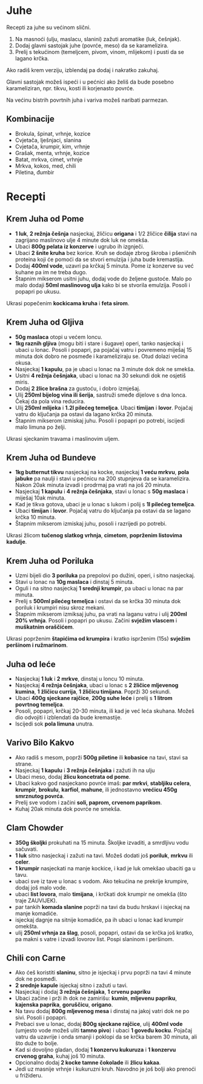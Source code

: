 # Juhe

Recepti za juhe su većinom slični.
1) Na masnoći (ulju, maslacu, slanini) zažuti aromatike (luk, češnjak).
2) Dodaj glavni sastojak juhe (povrće, meso) da se karamelizira.
3) Prelij s tekućinom (temeljcem, pivom, vinom, mlijekom) i pusti da se lagano krčka.

Ako radiš krem verziju, izblendaj pa dodaj i nakratko zakuhaj.

Glavni sastojak možeš ispeći i u pećnici ako želiš da bude posebno karameliziran, npr. tikvu, kosti ili korjenasto povrće.

Na većinu bistrih povrtnih juha i variva možeš naribati parmezan.

## Kombinacije

* Brokula, špinat, vrhnje, kozice
* Cvjetača, lješnjaci, slanina
* Cvjetača, krumpir, kim, vrhnje
* Grašak, menta, vrhnje, kozice
* Batat, mrkva, cimet, vrhnje
* Mrkva, kokos, med, chili
* Piletina, đumbir

# Recepti

## Krem Juha od Pome

* **1 luk**, **2 režnja češnja** nasjeckaj, žličicu **origana** i 1/2 žličice **čilija** stavi na zagrijano maslinovo ulje 4 minute dok luk ne omekša.
* Ubaci **800g pelata iz konzerve** i ugrubo ih izgnječi.
* Ubaci **2 šnite kruha** bez korice. Kruh se dodaje zbrog škroba i pšeničnih proteina koji će pomoći da se stvori emulzija i juha bude kremastija.
* Dodaj **400ml vode**, uzavri pa krčkaj 5 minuta. Pome iz konzerve su već kuhane pa im ne treba dugo.
* Štapnim mikserom usitni juhu, dodaj vode do željene gustoće. Malo po malo dodaji **50ml maslinovog ulja** kako bi se stvorila emulzija. Posoli i popapri po ukusu.

Ukrasi popečenim **kockicama kruha** i **feta sirom**.

## Krem Juha od Gljiva

* **50g maslaca** otopi u većem loncu.
* **1kg raznih gljiva** (mogu biti i stare i šugave) operi, tanko nasjeckaj i ubaci u lonac. Posoli i popapri, pa pojačaj vatru i povremeno miješaj 15 minuta dok dobro ne posmeđe i karameliziraju se. Otud dolazi većina okusa.
* Nasjeckaj **1 kapulu**, pa je ubaci u lonac na 3 minute dok dok ne smekša.
* Usitni **4 režnja češnjaka**, ubaci u lonac na 30 sekundi dok ne osjetiš miris.
* Dodaj **2 žlice brašna** za gustoću, i dobro izmješaj.
* Ulij **250ml bijelog vina ili šerija**, sastruži smeđe dijelove s dna lonca. Čekaj da pola vina reducira.
* Ulij **250ml mlijeka** i **1.2l pilećeg temeljca**. Ubaci **timijan** i **lovor**. Pojačaj vatru do ključanja pa ostavi da lagano krčka 20 minuta.
* Štapnim mikserom izmiskaj juhu. Posoli i popapri po potrebi, iscijedi malo limuna po želji.

Ukrasi sjeckanim travama i maslinovim uljem.

## Krem Juha od Bundeve

* **1kg butternut tikvu** nasjeckaj na kocke, nasjeckaj **1 veću mrkvu**, **pola jabuke** pa naulji i stavi u pećnicu na 200 stupnjeva da se karamelizira. Nakon 20ak minuta izvadi i prodrmaj pa vrati na još 20 minuta.
* Nasjeckaj **1 kapulu** i **4 režnja češnjaka**, stavi u lonac s **50g maslaca** i miješaj 10ak minuta.
* Kad je tikva gotova, ubaci je u lonac s lukom i polij s **1l pilećeg temeljca**.
* Ubaci **timijan** i **lovor**. Pojačaj vatru do ključanja pa ostavi da se lagano krčka 10 minuta.
* Štapnim mikserom izmiskaj juhu, posoli i razrijedi po potrebi.

Ukrasi žlicom **tučenog slatkog vrhnja**, **cimetom**, **poprženim listovima kadulje**.

## Krem Juha od Poriluka

* Uzmi bijeli dio **3 poriluka** pa prepolovi po dužini, operi, i sitno nasjeckaj.
* Stavi u lonac na **10g maslaca** i dinstaj 5 minuta.
* Oguli i na sitno nasjeckaj **1 srednji krumpir**, pa ubaci u lonac na par minuta.
* Prelij s **500ml pilećeg temeljca** i ostavi da se krčka 30 minuta dok poriluk i krumpiri nisu skroz mekani.
* Štapnim mikserom izmiksaj juhu, pa vrati na laganu vatru i ulij **200ml 20% vrhnja**. Posoli i popapri po ukusu. Začini **svježim vlascem** i **muškatnim oraščićem**.

Ukrasi poprženim **štapićima od krumpira** i kratko isprženim (15s) **svježim peršinom i ružmarinom**.

## Juha od leće

* Nasjeckaj **1 luk** i **2 mrkve**, dinstaj u loncu 10 minuta.
* Nasjeckaj **4 režnja češnjaka**, ubaci u lonac s **2 žličice mljevenog kumina**, **1 žličicu currija**, **1 žličicu timijana**. Poprži 30 sekundi.
* Ubaci **400g sjeckane rajčice**, **200g suhe leće** i prelij s **1 litrom povrtnog temeljca**.
* Posoli, popapri, krčkaj 20-30 minuta, ili kad je već leća skuhana. Možeš dio odvojiti i izblendati da bude kremastije.
* Iscijedi sok **pola limuna** unutra.

## Varivo Bilo Kakvo

* Ako radiš s mesom, poprži **500g piletine** ili **kobasice** na tavi, stavi sa strane.
* Nasjeckaj **1 kapulu** i **3 režnja češnjaka** i zažuti ih na ulju
* Ubaci meso, dodaj **žlicu koncetrata od pome**.
* Ubaci kakvo god nasjeckano povrće imaš: **par mrkvi**, **stabljiku celera**, **krumpir**, **brokulu**, **karfiol**, **mahune**, ili jednostavno **vrećicu 450g smrznutog povrća**.
* Prelij sve vodom i začini **soli, paprom, crvenom paprikom**.
* Kuhaj 20ak minuta dok povrće ne smekša.

## Clam Chowder

* **350g školjki** prokuhati na 15 minuta. Školjke izvaditi, a smrdljivu vodu sačuvati.
* **1 luk** sitno nasjeckaj i zažuti na tavi. Možeš dodati još **poriluk**, **mrkvu** ili **celer**.
* **1 krumpir** nasjeckati na manje kockice, i kad je luk omekšao ubaciti ga u tavu.
* ubaci sve iz tave u lonac s vodom. Ako tekućina ne prekrije krumpire, dodaj još malo vode.
* ubaci **list lovora**, malo **timijana**, i krčkati dok krumpir ne omekša (što traje ZAUVIJEK).
* par tankih **komada slanine** poprži na tavi da budu hrskavi i isjeckaj na manje komadiće.
* isjeckaj dagnje na sitnije komadiće, pa ih ubaci u lonac kad krumpir omekšta.
* ulij **250ml vrhnja za šlag**, posoli, popapri, ostavi da se krčka još kratko, pa makni s vatre i izvadi lovorov list. Pospi slaninom i peršinom.

## Chili con Carne

* Ako ćeš koristiti **slaninu**, sitno je isjeckaj i prvu poprži na tavi 4 minute dok ne posmeđi.
* **2 srednje kapule** isjeckaj sitno i zažuti u tavi.
* Nasjeckaj i dodaj **3 režnja češnjaka**, **1 crvenu papriku**
* Ubaci začine i prži ih dok ne zamirišu: **kumin**, **mljevenu papriku**, **kajenska paprika**, **goruščicu**, **origano**.
* Na tavu dodaj **800g mljevenog mesa** i dinstaj na jakoj vatri dok ne po sivi. Posoli i popapri.
* Prebaci sve u lonac, dodaj **800g sjeckane rajčice**, ulij **400ml vode** (umjesto vode možeš uliti **tamno pivo**) i ubaci **1 goveđu kocku**. Pojačaj vatru da uzavrije i onda smanji i poklopi da se krčka barem 30 minuta, ali što duže to bolje.
* Kad si dovoljno gladan, dodaj **1 konzervu kukuruza** i **1 konzervu crvenog graha**, kuhaj još 10 minuta.
* Opcionalno dodaj **2 kocke tamne čokolade** ili **žlicu kakaa**.
* Jedi uz masnije vrhnje i kukuruzni kruh. Navodno je još bolji ako prenoći u frižideru.
